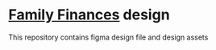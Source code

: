 # [Family Finances](https://github.com/family-finances) design

This repository contains figma design file and design assets
